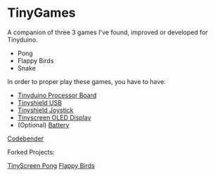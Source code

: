 TinyGames
=========

A companion of three 3 games I've found, improved or developed for Tinyduino.

- Pong
- Flappy Birds
- Snake

In order to proper play these games, you have to have:

- [Tinyduino Processor Board](https://tiny-circuits.com/tinyduino-processor-board.html)
- [Tinyshield USB](https://tiny-circuits.com/tinyshield-usb.html)
- [Tinyshield Joystick](https://tiny-circuits.com/tinyshield-joystick.html)
- [Tinyscreen OLED Display](https://tiny-circuits.com/tinyscreen.html)
- (Optional) [Battery](https://tiny-circuits.com/tiny-duino-lithium-140mah.html)

[Codebender](https://codebender.cc/sketch:115218)

Forked Projects:

[TinyScreen Pong](https://codebender.cc/sketch:82649)
[Flappy Birds](https://codebender.cc/sketch:96134)
